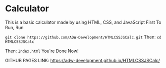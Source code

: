 # Calculator
This is a basic calculator made by using HTML, CSS, and JavaScript
First To Run, 
Run

 `git clone https://github.com/ADW-Development/HTMLCSSJSCalc.git`
Then:
`cd HTMLCSSJSCalc`

Then:
`Index.html`
You're Done  Now!

GITHUB PAGES LINK:
https://adw-development.github.io/HTMLCSSJSCalc/
